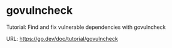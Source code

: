 # govulncheck

Tutorial: Find and fix vulnerable dependencies with govulncheck

URL: <https://go.dev/doc/tutorial/govulncheck>
